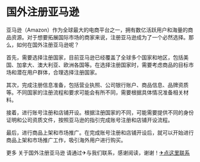 # 国外注册亚马逊

亚马逊（Amazon）作为全球最大的电商平台之一，拥有数亿活跃用户和海量的商品资源。对于想要拓展国际市场的商家来说，注册亚马逊成为了一个必然选择。那么，如何在国外注册亚马逊呢？

首先，需要选择注册国家，目前亚马逊已经覆盖了全球多个国家和地区，包括美国、加拿大、澳大利亚、欧洲各国等。在选择注册国家时，需要考虑商品的目标市场和潜在用户群体，合理选择注册国家。

其次，完成注册信息准备，包括营业执照、公司银行账户、商品信息、品牌资质等。不同国家的注册流程和要求可能会有所不同，需要根据具体情况准备相关材料。

接着，进行账号注册和店铺开设。根据注册国家的不同，可能需要提供不同的身份证明和公司资质文件，按照亚马逊的指引完成账号注册和店铺开设流程。

最后，进行商品上架和市场推广。在完成账号注册和店铺开设后，就可以开始进行商品上架和市场推广工作，吸引海外用户进行购买。

更多 关于国外注册亚马逊 请通过✈与我们联系，感谢阅读，谢谢！[✈点这里联系](https://acc.k02.cc)